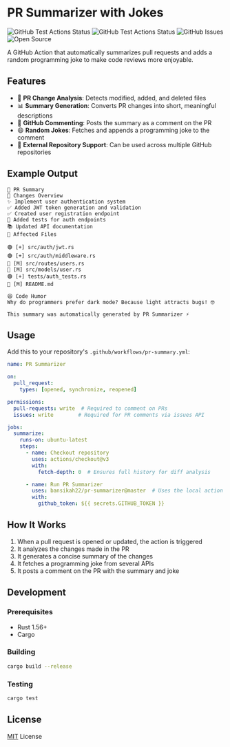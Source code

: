 # PR Summarizer with Jokes

![GitHub Test Actions Status](https://github.com/bansikah22/fibbot/actions/workflows/test.yml/badge.svg)
![GitHub Test Actions Status](https://github.com/bansikah22/fibbot/actions/workflows/release.yml/badge.svg)
![GitHub Issues](https://img.shields.io/github/issues/bansikah22/fibbot?color=red)
![Open Source](https://img.shields.io/github/license/bansikah22/fibbot?color=green)

A GitHub Action that automatically summarizes pull requests and adds a random programming joke to make code reviews more enjoyable.

## Features

- 📝 **PR Change Analysis**: Detects modified, added, and deleted files
- 📊 **Summary Generation**: Converts PR changes into short, meaningful descriptions
- 💬 **GitHub Commenting**: Posts the summary as a comment on the PR
- 😄 **Random Jokes**: Fetches and appends a programming joke to the comment
- 🔄 **External Repository Support**: Can be used across multiple GitHub repositories

## Example Output

```
🚀 PR Summary
📝 Changes Overview
✨ Implement user authentication system
✅ Added JWT token generation and validation
✅ Created user registration endpoint
🧪 Added tests for auth endpoints
📚 Updated API documentation
📂 Affected Files

🟢 [+] src/auth/jwt.rs
🟢 [+] src/auth/middleware.rs
🔵 [M] src/routes/users.rs
🔵 [M] src/models/user.rs
🟢 [+] tests/auth_tests.rs
🔵 [M] README.md

😄 Code Humor
Why do programmers prefer dark mode? Because light attracts bugs! 🤓

This summary was automatically generated by PR Summarizer ⚡
```

## Usage

Add this to your repository's `.github/workflows/pr-summary.yml`:

```yaml
name: PR Summarizer

on:
  pull_request:
    types: [opened, synchronize, reopened]

permissions:
  pull-requests: write  # Required to comment on PRs
  issues: write        # Required for PR comments via issues API

jobs:
  summarize:
    runs-on: ubuntu-latest
    steps:
      - name: Checkout repository
        uses: actions/checkout@v3
        with:
          fetch-depth: 0  # Ensures full history for diff analysis

      - name: Run PR Summarizer
        uses: bansikah22/pr-summarizer@master  # Uses the local action in your repository
        with:
          github_token: ${{ secrets.GITHUB_TOKEN }}
```

## How It Works

1. When a pull request is opened or updated, the action is triggered
2. It analyzes the changes made in the PR
3. It generates a concise summary of the changes
4. It fetches a programming joke from several APIs
5. It posts a comment on the PR with the summary and joke

## Development

### Prerequisites

- Rust 1.56+
- Cargo

### Building

```bash
cargo build --release
```

### Testing

```bash
cargo test
```

## License

[MIT](./LICENSE) License